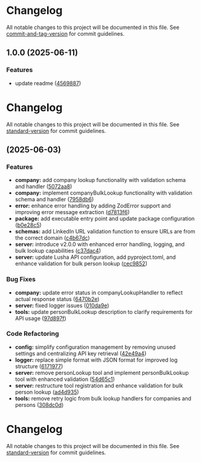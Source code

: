 # Changelog

All notable changes to this project will be documented in this file. See [commit-and-tag-version](https://github.com/absolute-version/commit-and-tag-version) for commit guidelines.

## 1.0.0 (2025-06-11)


### Features

* update readme ([4569887](https://github.com/lusha-oss/lusha-public-api-mcp/commit/45698879ef04ee066c24e6a8580ca32737f87c7c))

# Changelog

All notable changes to this project will be documented in this file. See [standard-version](https://github.com/conventional-changelog/standard-version) for commit guidelines.

##  (2025-06-03)


### Features

* **company:** add company lookup functionality with validation schema and handler ([5072aa8](https://github.com/lusha-com/lusha-mcp-poc/commit/5072aa84b6684ff6be366d8731ff959c9ebaa640))
* **company:** implement companyBulkLookup functionality with validation schema and handler ([7958db6](https://github.com/lusha-com/lusha-mcp-poc/commit/7958db615cb21c0c37975c6e9d634fcfe4c2fd41))
* **error:** enhance error handling by adding ZodError support and improving error message extraction ([d7813f6](https://github.com/lusha-com/lusha-mcp-poc/commit/d7813f69df67b1965d2b55aea6ddb6dba991b1ac))
* **package:** add executable entry point and update package configuration ([b0e28c5](https://github.com/lusha-com/lusha-mcp-poc/commit/b0e28c525cd469a707aafe0e311ef2ed53f46625))
* **schemas:** add LinkedIn URL validation function to ensure URLs are from the correct domain ([c4b67dc](https://github.com/lusha-com/lusha-mcp-poc/commit/c4b67dc511e7388ad7ff089471b79f7a63000334))
* **server:** introduce v2.0.0 with enhanced error handling, logging, and bulk lookup capabilities ([c37dac4](https://github.com/lusha-com/lusha-mcp-poc/commit/c37dac43499573e85ba73a42975a09288582fc91))
* **server:** update Lusha API configuration, add pyproject.toml, and enhance validation for bulk person lookup ([cec9852](https://github.com/lusha-com/lusha-mcp-poc/commit/cec985264059d8de5ecc1448c49e7dfeff141293))


### Bug Fixes

* **company:** update error status in companyLookupHandler to reflect actual response status ([6470b2e](https://github.com/lusha-com/lusha-mcp-poc/commit/6470b2ec7e78a7743f96370b2c6f01d2c98375bd))
* **server:** fixed logger issues ([010da9e](https://github.com/lusha-com/lusha-mcp-poc/commit/010da9ee979d391b93a850726d17741540a9066e))
* **tools:** update personBulkLookup description to clarify requirements for API usage ([97d897f](https://github.com/lusha-com/lusha-mcp-poc/commit/97d897f33716ea75b22cfbf2f75090b4c2256c8f))


### Code Refactoring

* **config:** simplify configuration management by removing unused settings and centralizing API key retrieval ([42e49a4](https://github.com/lusha-com/lusha-mcp-poc/commit/42e49a4c370e3444a761bdca9bbd2d071c73d7fe))
* **logger:** replace simple format with JSON format for improved log structure ([6171977](https://github.com/lusha-com/lusha-mcp-poc/commit/6171977979028f674912de7c2974f49d423f8d40))
* **server:** remove personLookup tool and implement personBulkLookup tool with enhanced validation ([54d65c1](https://github.com/lusha-com/lusha-mcp-poc/commit/54d65c17e7425c7ce7f8b604e265dbca20be748e))
* **server:** restructure tool registration and enhance validation for bulk person lookup ([ad4d935](https://github.com/lusha-com/lusha-mcp-poc/commit/ad4d935178afe2935f9c7f9a30fe9c3dbbbc7ba9))
* **tools:** remove retry logic from bulk lookup handlers for companies and persons ([308dc0d](https://github.com/lusha-com/lusha-mcp-poc/commit/308dc0d9f175923b6768bd94d73811cd4834395f))

# Changelog

All notable changes to this project will be documented in this file. See [standard-version](https://github.com/conventional-changelog/standard-version) for commit guidelines. 